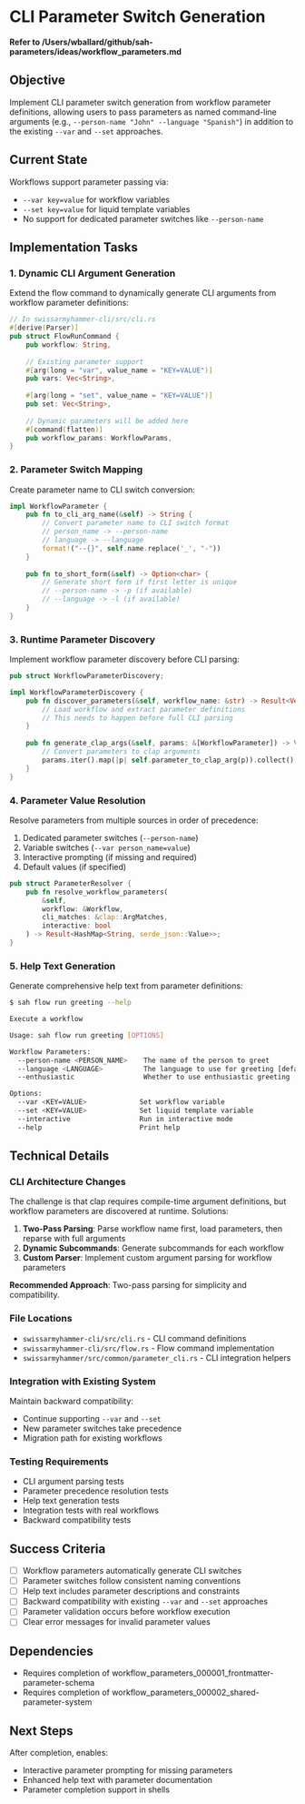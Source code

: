 # CLI Parameter Switch Generation

**Refer to /Users/wballard/github/sah-parameters/ideas/workflow_parameters.md**

## Objective

Implement CLI parameter switch generation from workflow parameter definitions, allowing users to pass parameters as named command-line arguments (e.g., `--person-name "John" --language "Spanish"`) in addition to the existing `--var` and `--set` approaches.

## Current State

Workflows support parameter passing via:
- `--var key=value` for workflow variables
- `--set key=value` for liquid template variables
- No support for dedicated parameter switches like `--person-name`

## Implementation Tasks

### 1. Dynamic CLI Argument Generation

Extend the flow command to dynamically generate CLI arguments from workflow parameter definitions:

```rust
// In swissarmyhammer-cli/src/cli.rs
#[derive(Parser)]
pub struct FlowRunCommand {
    pub workflow: String,
    
    // Existing parameter support
    #[arg(long = "var", value_name = "KEY=VALUE")]
    pub vars: Vec<String>,
    
    #[arg(long = "set", value_name = "KEY=VALUE")]  
    pub set: Vec<String>,
    
    // Dynamic parameters will be added here
    #[command(flatten)]
    pub workflow_params: WorkflowParams,
}
```

### 2. Parameter Switch Mapping

Create parameter name to CLI switch conversion:

```rust
impl WorkflowParameter {
    pub fn to_cli_arg_name(&self) -> String {
        // Convert parameter name to CLI switch format
        // person_name -> --person-name
        // language -> --language
        format!("--{}", self.name.replace('_', "-"))
    }
    
    pub fn to_short_form(&self) -> Option<char> {
        // Generate short form if first letter is unique
        // --person-name -> -p (if available)
        // --language -> -l (if available)
    }
}
```

### 3. Runtime Parameter Discovery

Implement workflow parameter discovery before CLI parsing:

```rust
pub struct WorkflowParameterDiscovery;

impl WorkflowParameterDiscovery {
    pub fn discover_parameters(&self, workflow_name: &str) -> Result<Vec<WorkflowParameter>> {
        // Load workflow and extract parameter definitions
        // This needs to happen before full CLI parsing
    }
    
    pub fn generate_clap_args(&self, params: &[WorkflowParameter]) -> Vec<clap::Arg> {
        // Convert parameters to clap arguments
        params.iter().map(|p| self.parameter_to_clap_arg(p)).collect()
    }
}
```

### 4. Parameter Value Resolution

Resolve parameters from multiple sources in order of precedence:

1. Dedicated parameter switches (`--person-name`)
2. Variable switches (`--var person_name=value`)
3. Interactive prompting (if missing and required)
4. Default values (if specified)

```rust
pub struct ParameterResolver {
    pub fn resolve_workflow_parameters(
        &self,
        workflow: &Workflow,
        cli_matches: &clap::ArgMatches,
        interactive: bool
    ) -> Result<HashMap<String, serde_json::Value>>;
}
```

### 5. Help Text Generation

Generate comprehensive help text from parameter definitions:

```bash
$ sah flow run greeting --help

Execute a workflow

Usage: sah flow run greeting [OPTIONS]

Workflow Parameters:
  --person-name <PERSON_NAME>    The name of the person to greet
  --language <LANGUAGE>          The language to use for greeting [default: English] [possible values: English, Spanish, French]
  --enthusiastic                 Whether to use enthusiastic greeting

Options:
  --var <KEY=VALUE>             Set workflow variable
  --set <KEY=VALUE>             Set liquid template variable
  --interactive                 Run in interactive mode
  --help                        Print help
```

## Technical Details

### CLI Architecture Changes

The challenge is that clap requires compile-time argument definitions, but workflow parameters are discovered at runtime. Solutions:

1. **Two-Pass Parsing**: Parse workflow name first, load parameters, then reparse with full arguments
2. **Dynamic Subcommands**: Generate subcommands for each workflow
3. **Custom Parser**: Implement custom argument parsing for workflow parameters

**Recommended Approach**: Two-pass parsing for simplicity and compatibility.

### File Locations
- `swissarmyhammer-cli/src/cli.rs` - CLI command definitions
- `swissarmyhammer-cli/src/flow.rs` - Flow command implementation
- `swissarmyhammer/src/common/parameter_cli.rs` - CLI integration helpers

### Integration with Existing System

Maintain backward compatibility:
- Continue supporting `--var` and `--set`
- New parameter switches take precedence
- Migration path for existing workflows

### Testing Requirements

- CLI argument parsing tests
- Parameter precedence resolution tests
- Help text generation tests
- Integration tests with real workflows
- Backward compatibility tests

## Success Criteria

- [ ] Workflow parameters automatically generate CLI switches
- [ ] Parameter switches follow consistent naming conventions
- [ ] Help text includes parameter descriptions and constraints
- [ ] Backward compatibility with existing `--var` and `--set` approaches
- [ ] Parameter validation occurs before workflow execution
- [ ] Clear error messages for invalid parameter values

## Dependencies

- Requires completion of workflow_parameters_000001_frontmatter-parameter-schema
- Requires completion of workflow_parameters_000002_shared-parameter-system

## Next Steps

After completion, enables:
- Interactive parameter prompting for missing parameters
- Enhanced help text with parameter documentation
- Parameter completion support in shells